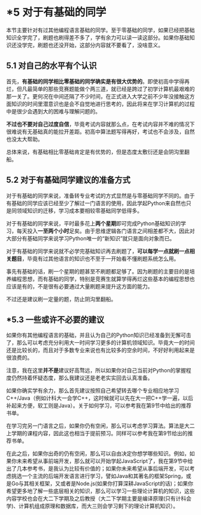 # *5 对于有基础的同学

本节主要针对有过其他编程语言基础的同学。至于零基础的同学，如果已经把基础知识全学完了，刷题也刷得差不多了，学有余力可以读一读这部分。如果你基础知识还没学完，刷题也还没开始，这部分内容就不要看了，没啥意义。

## 5.1 对自己的水平有个认识

首先，**有基础的同学相比零基础的同学确实是有很大优势的**。即使初高中学得再烂，但凡最简单的那些竞赛题能做个两三道，就已经是跨过了初学计算机最艰难的那一关了。更何况在中间还隔了不少时间，在正式进入大学之前不少年没接触这方面知识的时间里潜意识也是会不自觉地进行思考的，因此将来在学习计算机的过程中是很少会遇到大的困难与理解问题的。

**不过也不要对自己过度自信**，毕竟考试内容就那么点，在考试内容并不难的情况下很难说有无基础真的能拉开差距。初高中算法题写得再好，考试也不会涉及，自然也没太大帮助。

总体来说，有基础相比零基础肯定是有优势的，但是态度太敷衍还是会阴沟里翻船。

## 5.2 对于有基础同学建议的准备方式

对于有基础的同学来说，准备转专业考试的方式显然是与零基础同学不同的。由于有基础的同学应该已经至少了解过一门语言的使用，因此学起Python来自然也只是同领域知识的迁移，学习成本要相较零基础同学低得多。

对于有基础的同学来说，平时最多花上**两个星期**即可完成Python基础知识的学习，每天投入**一至两个小时**足矣。由于思维逻辑各门语言之间相差都不大，因此对大部分有基础同学来说学习Python唯一的“新知识”就只是面向对象而已。

对于有基础的同学来说就不必学完基础知识再去刷题了，**可以每学一点就刷一点相关题目**，毕竟有过其他语言的知识也不至于一开始看不懂刷题系统怎么用。

事先有基础的话，刷一个星期的题甚至不刷题都足够了。因为刷题的主要目的是培养编程思想，而有基础的同学，特别是竞赛生就算学得再烂这些基本的编程思想也应该是有的，不是很有必要通过大量刷题来提升这方面的能力。

不过还是建议刷一定量的题，防止阴沟里翻船。

## *5.3 一些或许不必要的建议

如果你有其他编程语言的基础，并且认为自己的Python知识已经准备到无懈可击了，那么可以考虑充分利用大一时间学习更多的计算机领域知识。毕竟大一的时间还是比较长的，而且对于多数专业来说也有比较多的空余时间，不好好利用起来是很浪费的。

注意，我在这里**并不是**建议好高骛远，所以如果你对自己当前对Python的掌握程度仍然持着怀疑态度，那么我建议还是老老实实回去认真准备。

如果你确实学有余力，那么首先建议按照自己希望转去哪个专业相应地学习C++/Java（例如计科大一会学C++，这时候就可以先在大一把C++学一遍，以后补起来方便，软工则是Java）。关于如何学习，可以参考我在第9节中给出的推荐书单。

在学习完另一门语言之后，如果你仍有空闲，那么可以考虑学习算法。算法是大二上学期的课程内容，因此这也相当于提前预习。同样可以参考我在第9节给出的推荐书单。

在此之后，如果你出奇的仍有空闲，那么可以自由决定你想学哪些知识。例如，如果你未来希望从事前端开发，那么就可以开始学起JavaScript了，我在第9节中给出了几本参考书，是我认为比较有价值的；如果你未来希望从事后端开发，可以考虑挑选一个主流的后端开发语言进行学习，譬如Java和其著名的框架Spring，或是Go与其相关框架，又或者是Node.js(如果你打算深耕JavaScript的话)；如果你希望更多地了解一些底层相关的知识，那么可以学习一些理论计算机的知识，这些内容学校也会在大二下学期及之后教授（大二下学期主要是编译原理(只有计科会学)、计算机组成原理和数据库，而大三则会学习剩下的理论计算机知识）。
